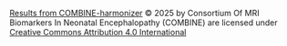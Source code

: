 [Results from COMBINE-harmonizer](https://github.com/i3-research/COMBINE-harmonizer/tree/main/results) © 2025 by Consortium Of MRI Biomarkers In Neonatal Encephalopathy (COMBINE) are licensed under [Creative Commons Attribution 4.0 International](https://creativecommons.org/licenses/by/4.0)
